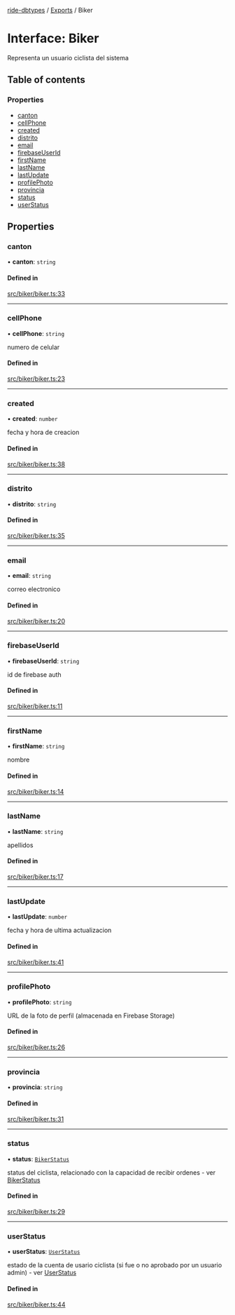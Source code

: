 [ride-dbtypes](../README.md) / [Exports](../modules.md) / Biker

# Interface: Biker

Representa un usuario ciclista del sistema

## Table of contents

### Properties

- [canton](Biker.md#canton)
- [cellPhone](Biker.md#cellphone)
- [created](Biker.md#created)
- [distrito](Biker.md#distrito)
- [email](Biker.md#email)
- [firebaseUserId](Biker.md#firebaseuserid)
- [firstName](Biker.md#firstname)
- [lastName](Biker.md#lastname)
- [lastUpdate](Biker.md#lastupdate)
- [profilePhoto](Biker.md#profilephoto)
- [provincia](Biker.md#provincia)
- [status](Biker.md#status)
- [userStatus](Biker.md#userstatus)

## Properties

### canton

• **canton**: `string`

#### Defined in

[src/biker/biker.ts:33](https://github.com/gatitolabs/ride-dbtypes/blob/96fe065/src/biker/biker.ts#L33)

___

### cellPhone

• **cellPhone**: `string`

numero de celular

#### Defined in

[src/biker/biker.ts:23](https://github.com/gatitolabs/ride-dbtypes/blob/96fe065/src/biker/biker.ts#L23)

___

### created

• **created**: `number`

fecha y hora de creacion

#### Defined in

[src/biker/biker.ts:38](https://github.com/gatitolabs/ride-dbtypes/blob/96fe065/src/biker/biker.ts#L38)

___

### distrito

• **distrito**: `string`

#### Defined in

[src/biker/biker.ts:35](https://github.com/gatitolabs/ride-dbtypes/blob/96fe065/src/biker/biker.ts#L35)

___

### email

• **email**: `string`

correo electronico

#### Defined in

[src/biker/biker.ts:20](https://github.com/gatitolabs/ride-dbtypes/blob/96fe065/src/biker/biker.ts#L20)

___

### firebaseUserId

• **firebaseUserId**: `string`

id de firebase auth

#### Defined in

[src/biker/biker.ts:11](https://github.com/gatitolabs/ride-dbtypes/blob/96fe065/src/biker/biker.ts#L11)

___

### firstName

• **firstName**: `string`

nombre

#### Defined in

[src/biker/biker.ts:14](https://github.com/gatitolabs/ride-dbtypes/blob/96fe065/src/biker/biker.ts#L14)

___

### lastName

• **lastName**: `string`

apellidos

#### Defined in

[src/biker/biker.ts:17](https://github.com/gatitolabs/ride-dbtypes/blob/96fe065/src/biker/biker.ts#L17)

___

### lastUpdate

• **lastUpdate**: `number`

fecha y hora de ultima actualizacion

#### Defined in

[src/biker/biker.ts:41](https://github.com/gatitolabs/ride-dbtypes/blob/96fe065/src/biker/biker.ts#L41)

___

### profilePhoto

• **profilePhoto**: `string`

URL de la foto de perfil (almacenada en Firebase Storage)

#### Defined in

[src/biker/biker.ts:26](https://github.com/gatitolabs/ride-dbtypes/blob/96fe065/src/biker/biker.ts#L26)

___

### provincia

• **provincia**: `string`

#### Defined in

[src/biker/biker.ts:31](https://github.com/gatitolabs/ride-dbtypes/blob/96fe065/src/biker/biker.ts#L31)

___

### status

• **status**: [`BikerStatus`](../modules.md#bikerstatus)

status del ciclista, relacionado con la capacidad de recibir ordenes - ver [BikerStatus](../modules.md#bikerstatus)

#### Defined in

[src/biker/biker.ts:29](https://github.com/gatitolabs/ride-dbtypes/blob/96fe065/src/biker/biker.ts#L29)

___

### userStatus

• **userStatus**: [`UserStatus`](../modules.md#userstatus)

estado de la cuenta de usario ciclista (si fue o no aprobado por un usuario admin) - ver [UserStatus](../modules.md#userstatus)

#### Defined in

[src/biker/biker.ts:44](https://github.com/gatitolabs/ride-dbtypes/blob/96fe065/src/biker/biker.ts#L44)
